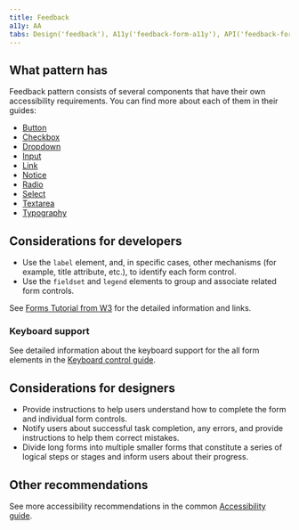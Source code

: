 ```yaml
---
title: Feedback
a11y: AA
tabs: Design('feedback'), A11y('feedback-form-a11y'), API('feedback-form-api'), Example('feedback-form-code'), Changelog('feedback-form-changelog')
---
```


## What pattern has

Feedback pattern consists of several components that have their own accessibility requirements. You can find more about each of them in their guides:

- [Button](/components/button/button-a11y)
- [Checkbox](/components/checkbox/checkbox-a11y)
- [Dropdown](/components/dropdown/dropdown-a11y)
- [Input](/components/input/input-a11y)
- [Link](/components/link/link-a11y)
- [Notice](/components/notice/notice-a11y)
- [Radio](/components/radio/radio-a11y)
- [Select](/components/select/select-a11y)
- [Textarea](/components/textarea/textarea-a11y)
- [Typography](/style/typography/typography-a11y)

## Considerations for developers

- Use the `label` element, and, in specific cases, other mechanisms (for example, title attribute, etc.), to identify each form control.
- Use the `fieldset` and `legend` elements to group and associate related form controls.

See [Forms Tutorial from W3](https://www.w3.org/WAI/tutorials/forms/) for the detailed information and links.

### Keyboard support

See detailed information about the keyboard support for the all form elements in the [Keyboard control guide](/core-principles/a11y/a11y-keyboard).

## Considerations for designers

- Provide instructions to help users understand how to complete the form and individual form controls.
- Notify users about successful task completion, any errors, and provide instructions to help them correct mistakes.
- Divide long forms into multiple smaller forms that constitute a series of logical steps or stages and inform users about their progress.

## Other recommendations

See more accessibility recommendations in the common [Accessibility guide](/core-principles/a11y/a11y).
